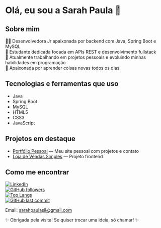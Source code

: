 # Olá, eu sou a Sarah Paula 👋

## Sobre mim
👩‍💻 Desenvolvedora Jr apaixonada por backend com Java, Spring Boot e MySQL  
🎯 Estudante dedicada focada em APIs REST e desenvolvimento fullstack  
🚀 Atualmente trabalhando em projetos pessoais e evoluindo minhas habilidades em programação  
🌱 Apaixonada por aprender coisas novas todos os dias!

## Tecnologias e ferramentas que uso
- Java  
- Spring Boot  
- MySQL  
- HTML5  
- CSS3  
- JavaScript  

## Projetos em destaque
- [Portfólio Pessoal](#) — Meu site pessoal com projetos e contato  
- [Loja de Vendas Simples](#) — Projeto frontend  

## Como me encontrar
[![LinkedIn](https://img.shields.io/badge/-LinkedIn-0A66C2?style=for-the-badge&logo=linkedin&logoColor=white)](https://www.linkedin.com/in/sarahpaula)  
[![GitHub followers](https://img.shields.io/github/followers/Sarahpaula?label=Follow&style=for-the-badge)](https://github.com/Sarahpaula)  
[![Top Langs](https://github-readme-stats.vercel.app/api/top-langs/?username=Sarahpaula&layout=compact&theme=dark)](https://github.com/Sarahpaula)  
[![GitHub last commit](https://img.shields.io/github/last-commit/Sarahpaula/github-readme-stats?style=for-the-badge)](https://github.com/Sarahpaula)  

Email: sarahpaulasil@gmail.com  

✨ Obrigada pela visita! Se quiser trocar uma ideia, só chamar! ✨
